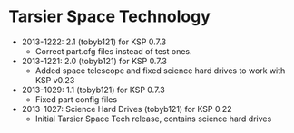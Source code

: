 # Tarsier Space Technology

* 2013-1222: 2.1 (tobyb121) for KSP 0.7.3
	+ Correct part.cfg files instead of test ones.
* 2013-1221: 2.0 (tobyb121) for KSP 0.7.3
	+ Added space telescope and fixed science hard drives to work with KSP v0.23
* 2013-1029: 1.1 (tobyb121) for KSP 0.7.3
	+ Fixed part config files
* 2013-1027: Science Hard Drives (tobyb121) for KSP 0.22
	+ Initial Tarsier Space Tech release, contains science hard drives
